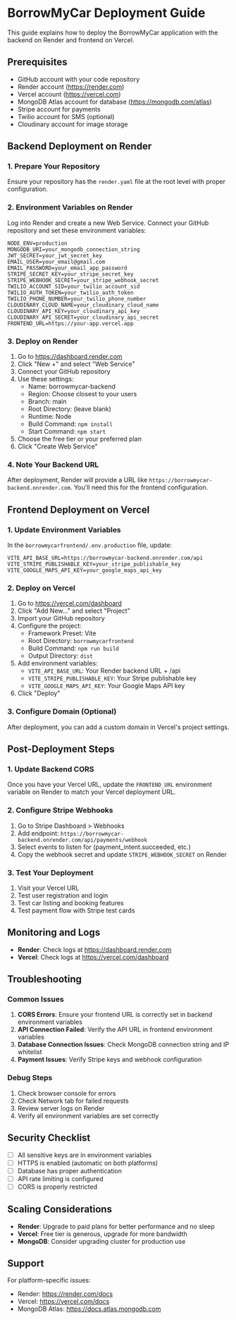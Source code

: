 # BorrowMyCar Deployment Guide

This guide explains how to deploy the BorrowMyCar application with the backend on Render and frontend on Vercel.

## Prerequisites

- GitHub account with your code repository
- Render account (https://render.com)
- Vercel account (https://vercel.com)
- MongoDB Atlas account for database (https://mongodb.com/atlas)
- Stripe account for payments
- Twilio account for SMS (optional)
- Cloudinary account for image storage

## Backend Deployment on Render

### 1. Prepare Your Repository

Ensure your repository has the `render.yaml` file at the root level with proper configuration.

### 2. Environment Variables on Render

Log into Render and create a new Web Service. Connect your GitHub repository and set these environment variables:

```
NODE_ENV=production
MONGODB_URI=your_mongodb_connection_string
JWT_SECRET=your_jwt_secret_key
EMAIL_USER=your_email@gmail.com
EMAIL_PASSWORD=your_email_app_password
STRIPE_SECRET_KEY=your_stripe_secret_key
STRIPE_WEBHOOK_SECRET=your_stripe_webhook_secret
TWILIO_ACCOUNT_SID=your_twilio_account_sid
TWILIO_AUTH_TOKEN=your_twilio_auth_token
TWILIO_PHONE_NUMBER=your_twilio_phone_number
CLOUDINARY_CLOUD_NAME=your_cloudinary_cloud_name
CLOUDINARY_API_KEY=your_cloudinary_api_key
CLOUDINARY_API_SECRET=your_cloudinary_api_secret
FRONTEND_URL=https://your-app.vercel.app
```

### 3. Deploy on Render

1. Go to https://dashboard.render.com
2. Click "New +" and select "Web Service"
3. Connect your GitHub repository
4. Use these settings:
   - Name: borrowmycar-backend
   - Region: Choose closest to your users
   - Branch: main
   - Root Directory: (leave blank)
   - Runtime: Node
   - Build Command: `npm install`
   - Start Command: `npm start`
5. Choose the free tier or your preferred plan
6. Click "Create Web Service"

### 4. Note Your Backend URL

After deployment, Render will provide a URL like `https://borrowmycar-backend.onrender.com`. You'll need this for the frontend configuration.

## Frontend Deployment on Vercel

### 1. Update Environment Variables

In the `borrowmycarfrontend/.env.production` file, update:

```
VITE_API_BASE_URL=https://borrowmycar-backend.onrender.com/api
VITE_STRIPE_PUBLISHABLE_KEY=your_stripe_publishable_key
VITE_GOOGLE_MAPS_API_KEY=your_google_maps_api_key
```

### 2. Deploy on Vercel

1. Go to https://vercel.com/dashboard
2. Click "Add New..." and select "Project"
3. Import your GitHub repository
4. Configure the project:
   - Framework Preset: Vite
   - Root Directory: `borrowmycarfrontend`
   - Build Command: `npm run build`
   - Output Directory: `dist`
5. Add environment variables:
   - `VITE_API_BASE_URL`: Your Render backend URL + /api
   - `VITE_STRIPE_PUBLISHABLE_KEY`: Your Stripe publishable key
   - `VITE_GOOGLE_MAPS_API_KEY`: Your Google Maps API key
6. Click "Deploy"

### 3. Configure Domain (Optional)

After deployment, you can add a custom domain in Vercel's project settings.

## Post-Deployment Steps

### 1. Update Backend CORS

Once you have your Vercel URL, update the `FRONTEND_URL` environment variable on Render to match your Vercel deployment URL.

### 2. Configure Stripe Webhooks

1. Go to Stripe Dashboard > Webhooks
2. Add endpoint: `https://borrowmycar-backend.onrender.com/api/payments/webhook`
3. Select events to listen for (payment_intent.succeeded, etc.)
4. Copy the webhook secret and update `STRIPE_WEBHOOK_SECRET` on Render

### 3. Test Your Deployment

1. Visit your Vercel URL
2. Test user registration and login
3. Test car listing and booking features
4. Test payment flow with Stripe test cards

## Monitoring and Logs

- **Render**: Check logs at https://dashboard.render.com
- **Vercel**: Check logs at https://vercel.com/dashboard

## Troubleshooting

### Common Issues

1. **CORS Errors**: Ensure your frontend URL is correctly set in backend environment variables
2. **API Connection Failed**: Verify the API URL in frontend environment variables
3. **Database Connection Issues**: Check MongoDB connection string and IP whitelist
4. **Payment Issues**: Verify Stripe keys and webhook configuration

### Debug Steps

1. Check browser console for errors
2. Check Network tab for failed requests
3. Review server logs on Render
4. Verify all environment variables are set correctly

## Security Checklist

- [ ] All sensitive keys are in environment variables
- [ ] HTTPS is enabled (automatic on both platforms)
- [ ] Database has proper authentication
- [ ] API rate limiting is configured
- [ ] CORS is properly restricted

## Scaling Considerations

- **Render**: Upgrade to paid plans for better performance and no sleep
- **Vercel**: Free tier is generous, upgrade for more bandwidth
- **MongoDB**: Consider upgrading cluster for production use

## Support

For platform-specific issues:
- Render: https://render.com/docs
- Vercel: https://vercel.com/docs
- MongoDB Atlas: https://docs.atlas.mongodb.com